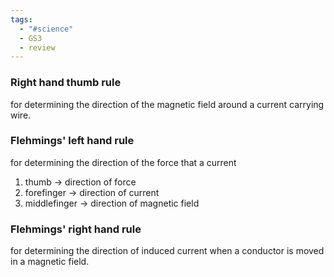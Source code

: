 ```yaml
---
tags:
  - "#science"
  - GS3
  - review
---
```

### Right hand thumb rule
for determining the direction of the magnetic field around a current carrying wire.

### Flehmings' left hand rule
for determining the direction of the force that a current 
1. thumb -> direction of force
2. forefinger -> direction of current
3. middlefinger -> direction of magnetic field

### Flehmings' right hand rule
for determining the direction of induced current when a conductor is moved in a magnetic field.